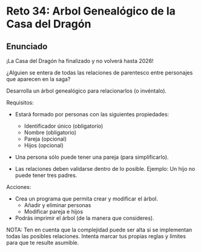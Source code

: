 # Reto 34: Arbol Genealógico de la Casa del Dragón

## Enunciado

¡La Casa del Dragón ha finalizado y no volverá hasta 2026!

¿Alguien se entera de todas las relaciones de parentesco entre personajes que aparecen en la saga?

Desarrolla un árbol genealógico para relacionarlos (o invéntalo).

Requisitos:

- Estará formado por personas con las siguientes propiedades:
  - Identificador único (obligatorio)
  - Nombre (obligatorio)
  - Pareja (opcional)
  - Hijos (opcional)

- Una persona sólo puede tener una pareja (para simplificarlo).
- Las relaciones deben validarse dentro de lo posible. Ejemplo: Un hijo no puede tener tres padres.

Acciones:

- Crea un programa que permita crear y modificar el árbol.
  - Añadir y eliminar personas
  - Modificar pareja e hijos
- Podrás imprimir el árbol (de la manera que consideres).

NOTA: Ten en cuenta que la complejidad puede ser alta si se implementan todas las posibles relaciones. Intenta marcar tus propias reglas y límites para que te resulte asumible.
